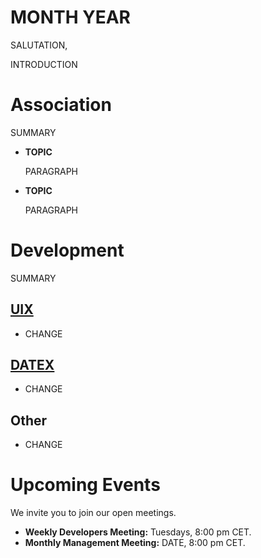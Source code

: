 # MONTH YEAR

SALUTATION,

INTRODUCTION

# Association

SUMMARY

- **TOPIC**
  
  PARAGRAPH


- **TOPIC**

  PARAGRAPH

# Development
SUMMARY

## [UIX](https://github.com/unyt-org/uix/pulls?q=is:closed%20created:%3E=YYYY-MM-01)
* CHANGE

## [DATEX](https://github.com/unyt-org/datex-core-js-legacy/pulls?q=is:closed%20created:%3E=YYYY-MM-01)
* CHANGE

## Other
* CHANGE

# Upcoming Events 

We invite you to join our open meetings.

* **Weekly Developers Meeting:** Tuesdays, 8:00 pm CET.
* **Monthly Management Meeting:** DATE, 8:00 pm CET.
